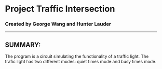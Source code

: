 # Project Traffic Intersection
### Created by George Wang and Hunter Lauder

***

## SUMMARY:

The program is a circuit simulating the functionality of a traffic light. The trafic light has two different modes: quiet times mode and busy times mode.


